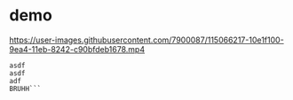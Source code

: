 # demo
https://user-images.githubusercontent.com/7900087/115066217-10e1f100-9ea4-11eb-8242-c90bfdeb1678.mp4


```CODE BLOCK ALERTS
asdf
asdf
adf
BRUHH```
